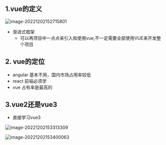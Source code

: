 ## 1.vue的定义



![image-20221202152715801](https://finzulpic.oss-cn-hangzhou.aliyuncs.com/image-20221202152715801.png)

- 渐进式框架
  - 可以再项目中一点点来引入和使用vue,不一定需要全部使用VUE来开发整个项目

## 2. vue的定位

- angular 基本不用，国内市场占用率较低
- react 前端必须学
- vue 占有率是最高的



## 3.vue2还是vue3

- 直接学习vue3

![image-20221202153313309](https://finzulpic.oss-cn-hangzhou.aliyuncs.com/image-20221202153313309.png)

![image-20221202153400063](https://finzulpic.oss-cn-hangzhou.aliyuncs.com/image-20221202153400063.png)